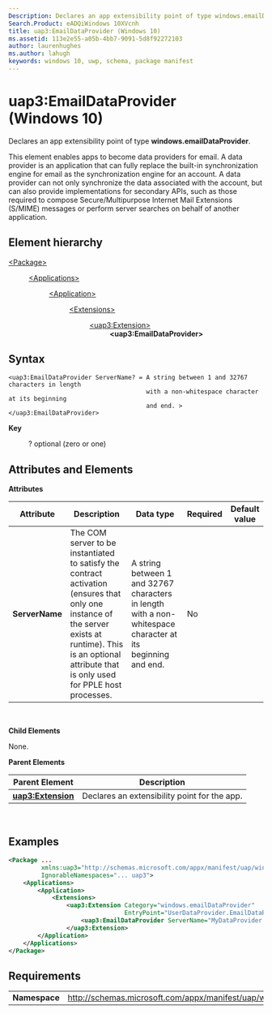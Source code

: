 ```yaml
---
Description: Declares an app extensibility point of type windows.emailDataProvider.
Search.Product: eADQiWindows 10XVcnh
title: uap3:EmailDataProvider (Windows 10)
ms.assetid: 113e2e55-a05b-4bb7-9091-5d8f92272103
author: laurenhughes
ms.author: lahugh
keywords: windows 10, uwp, schema, package manifest
---
```


# uap3:EmailDataProvider (Windows 10)


Declares an app extensibility point of type **windows.emailDataProvider**.

This element enables apps to become data providers for email. A data provider is an application that can fully replace the built-in synchronization engine for email as the synchronization engine for an account. A data provider can not only synchronize the data associated with the account, but can also provide implementations for secondary APIs, such as those required to compose Secure/Multipurpose Internet Mail Extensions (S/MIME) messages or perform server searches on behalf of another application.

## Element hierarchy

<dl>
<dt><a href="element-package.md">&lt;Package&gt;</a></dt>
<dd>
<dl>
<dt><a href="element-applications.md">&lt;Applications&gt;</a></dt>
<dd>
<dl>
<dt><a href="element-application.md">&lt;Application&gt;</a></dt>
<dd>
<dl>
<dt><a href="element-1-extensions.md">&lt;Extensions&gt;</a></dt>
<dd>
<dl>
<dt><a href="element-uap3-extension-manual.md">&lt;uap3:Extension&gt;</a></dt>
<dd><b>&lt;uap3:EmailDataProvider&gt;</b></dd>
</dl>
</dd>
</dl>
</dd>
</dl>
</dd>
</dl>
</dd>
</dl>

## Syntax


```
<uap3:EmailDataProvider ServerName? = A string between 1 and 32767 characters in length 
                                      with a non-whitespace character at its beginning 
                                      and end. >
</uap3:EmailDataProvider>
```

**Key**

          ? optional (zero or one)

## Attributes and Elements


**Attributes**

| Attribute      | Description                                                                                                                                                                                                     | Data type                                                                                                   | Required | Default value |
|----------------|-----------------------------------------------------------------------------------------------------------------------------------------------------------------------------------------------------------------|-------------------------------------------------------------------------------------------------------------|----------|---------------|
| **ServerName** | The COM server to be instantiated to satisfy the contract activation (ensures that only one instance of the server exists at runtime). This is an optional attribute that is only used for PPLE host processes. | A string between 1 and 32767 characters in length with a non-whitespace character at its beginning and end. | No       |               |

 

**Child Elements**

None.

**Parent Elements**

| Parent Element                                 | Description                                  |
|------------------------------------------------|----------------------------------------------|
| [**uap3:Extension**](element-1-extensions.md) | Declares an extensibility point for the app. |

 

## Examples


```XML
<Package ...
         xmlns:uap3="http://schemas.microsoft.com/appx/manifest/uap/windows10/3"  
         IgnorableNamespaces="... uap3">
    <Applications>
        <Application>
            <Extensions>
                <uap3:Extension Category="windows.emailDataProvider" 
                                EntryPoint="UserDataProvider.EmailDataProviderTask">  
                    <uap3:EmailDataProvider ServerName="MyDataProvider.PPLE" />  
                </uap3:Extension> 
        </Application>
    </Applications>
</Package>
```

## Requirements


|               |                                                            |
|---------------|------------------------------------------------------------|
| **Namespace** | http://schemas.microsoft.com/appx/manifest/uap/windows10/3 |

 

 

 



